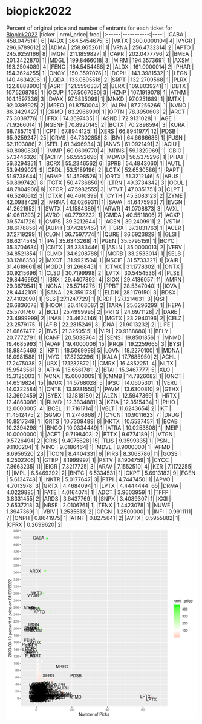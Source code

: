 # biopick2022
Percent of original price and number of entrants for each ticket for [Biopick2022](https://twitter.com/hashtag/Biopick2022)
|ticker |  nrml_price| freq|
|:------|-----------:|----:|
|CABA   | 458.0475141|    6|
|ARDX   | 364.5454675|    5|
|VKTX   | 300.0000104|    4|
|VYGR   | 296.6789612|    2|
|ADMA   | 258.8652611|    1|
|VRNA   | 256.4732314|    2|
|APTO   | 245.9259166|    8|
|IMGN   | 211.1859827|    1|
|CAPR   | 202.0477796|    2|
|BMEA   | 201.3422870|    1|
|MDGL   | 199.8466018|    3|
|MIRM   | 194.3573691|    1|
|AXSM   | 193.2504089|    4|
|FENC   | 164.5454458|    2|
|ALDX   | 161.0000014|    2|
|PHAR   | 154.3624255|    1|
|ONCY   | 150.3597076|    1|
|DCPH   | 143.3981532|    1|
|LEGN   | 140.4634206|    1|
|LQDA   | 133.0595518|    2|
|SRPT   | 132.2709568|    1|
|PLRX   | 122.8888900|    1|
|ASRT   | 121.5596337|    2|
|BLRX   | 109.8039241|    1|
|DBTX   | 107.5268795|    1|
|OCUP   | 107.5067080|    3|
|HZNP   | 107.1919078|    1|
|ATNM   | 104.1597336|    3|
|DVAX   |  97.5835099|    1|
|MNKD   |  97.0251689|    1|
|IMTX   |  92.0386925|    2|
|MREO   |  91.8750004|   21|
|ALPN   |  87.7256266|    1|
|NVNO   |  86.3429427|    1|
|CRMD   |  83.2966990|    1|
|OPTN   |  78.3950603|    2|
|ARCT   |  75.3039776|    1|
|IFRX   |  74.3697435|    1|
|ASND   |  72.9131028|    1|
|AGE    |  71.9266014|    1|
|NGENF  |  70.8920145|    2|
|BCTX   |  70.2898594|    3|
|KURA   |  68.7857151|    1|
|ICPT   |  67.8944125|    1|
|XERS   |  66.8941977|   12|
|PDSB   |  65.9259247|   25|
|CRVS   |  64.7302858|    3|
|BIVI   |  64.6666686|    1|
|FUSN   |  62.1103086|    2|
|SEEL   |  61.3496934|    3|
|ANVS   |  61.0921491|    3|
|ACIU   |  60.8080830|    1|
|IMMP   |  60.0609770|    4|
|MRNS   |  59.1329969|    1|
|GBIO   |  57.3446326|    1|
|ACHV   |  56.5552696|    1|
|MDWD   |  56.5375296|    1|
|PHAT   |  56.3294351|    1|
|BCRX   |  55.2346562|    6|
|SPRB   |  54.4843060|    1|
|AUTL   |  53.9499021|    9|
|CRDL   |  53.5189196|    2|
|LCTX   |  52.6530586|    1|
|RAPT   |  51.9738644|    1|
|ARMP   |  51.4598526|    1|
|ORTX   |  51.3212146|    5|
|ABUS   |  50.8997420|    8|
|TGTX   |  50.4736850|    9|
|LTRN   |  49.3734342|    3|
|OCUL   |  48.7804906|    8|
|XFOR   |  47.5982555|    3|
|VTVT   |  47.0351751|    3|
|CLPT   |  46.5240612|    3|
|CTXR   |  46.4610399|    1|
|CYTH   |  45.3083123|    2|
|ZYME   |  42.0988429|    2|
|MRNA   |  42.0269311|    1|
|SAVA   |  41.6475983|    7|
|EVGN   |  41.2621952|    1|
|SWTX   |  41.1584389|    1|
|ARWR   |  41.0708873|    3|
|AVXL   |  41.0611293|    2|
|AVRO   |  40.7792232|    1|
|GMDA   |  40.5511806|    7|
|ACXP   |  39.5741726|    1|
|CMPS   |  39.3212644|    1|
|AGEN   |  39.2409911|    2|
|VSTM   |  38.6178856|    4|
|AUPH   |  37.4289467|   17|
|FBRX   |  37.3831763|    1|
|ACER   |  37.2719299|    1|
|CLGN   |  36.7597774|    1|
|QURE   |  36.6923829|    1|
|GLSI   |  36.6214545|    1|
|IPA    |  35.6343268|    4|
|PGEN   |  35.5795159|    1|
|BCYC   |  35.3704634|    1|
|CNTX   |  35.3383446|    1|
|ASLN   |  35.0000013|    2|
|VERV   |  34.8521854|    1|
|GLMD   |  34.6208788|    1|
|MCRB   |  33.2533014|    1|
|SELB   |  33.1288358|    2|
|MXCT   |  31.9921504|    1|
|NSCIF  |  31.5733327|    1|
|XAIR   |  31.4618661|    8|
|MODD   |  31.2668451|    1|
|CTMX   |  31.1778302|    1|
|ONTX   |  30.9215696|    1|
|CLSD   |  30.7199998|    2|
|LVTX   |  30.5454536|    4|
|PLSE   |  29.8446992|    1|
|IBRX   |  29.4407892|    4|
|SIOX   |  29.4186057|   11|
|AMRN   |  29.3679541|    1|
|NCNA   |  28.5714275|    1|
|PPBT   |  28.5347040|    1|
|IOVA   |  28.4442105|    1|
|SANA   |  28.3591731|    1|
|ELDN   |  28.1179150|    3|
|BDSX   |  27.4102090|    1|
|SLS    |  27.1247729|    1|
|CRDF   |  27.1214631|    3|
|QSI    |  26.6836078|    1|
|HOOK   |  26.4163087|    2|
|TARA   |  25.6296299|    1|
|HEPA   |  25.5701760|    2|
|BCLI   |  25.4999995|    2|
|PRTG   |  24.6971128|    7|
|DARE   |  23.4999999|    2|
|INAB   |  23.4624146|    1|
|MGTX   |  23.2940196|    2|
|CELZ   |  23.2579175|    1|
|AFIB   |  22.2815249|    3|
|DNA    |  21.9013232|    2|
|LIFE   |  21.6867477|    2|
|BVS    |  21.3250515|    1|
|VIRI   |  20.9188680|    1|
|BFLY   |  20.7772791|    1|
|CANF   |  20.5038764|    2|
|SENS   |  19.8501856|    1|
|MNMD   |  19.4685993|    1|
|ADAP   |  19.4000006|   15|
|PRQR   |  19.2259665|    3|
|BYSI   |  18.9845469|    2|
|KPTI   |  18.5069998|    5|
|LGVN   |  18.2270100|    1|
|MDNA   |  18.0981588|   11|
|MYO    |  17.8232296|    1|
|KALA   |  17.7685950|    2|
|ACHL   |  17.2475038|    2|
|UBX    |  17.1232872|    1|
|CMRX   |  16.4852251|    4|
|NLTX   |  15.9543561|    3|
|ATHA   |  15.6561781|    2|
|BTAI   |  15.3467777|    5|
|XLO    |  15.3125003|    1|
|VCNX   |  15.0000009|    1|
|CMMB   |  14.7826082|    1|
|ONCT   |  14.6519824|   15|
|IMUX   |  14.5768028|    5|
|IPSC   |  14.0605301|    1|
|VERU   |  14.0322584|    1|
|CNTB   |  13.9281550|    1|
|PAVM   |  13.6300810|    9|
|GTHX   |  13.3692459|    2|
|SYBX   |  13.1818180|    2|
|ALZN   |  12.5947369|    1|
|HRTX   |  12.4863086|    1|
|RLMD   |  12.3834881|    3|
|KZIA   |  12.3515434|    1|
|PHIO   |  12.0000005|    4|
|BCEL   |  11.7161714|    1|
|VBLT   |  11.6243654|    2|
|IKT    |  11.4512475|    2|
|SGMO   |  11.2746668|    7|
|CYCN   |  10.9011623|    7|
|DRUG   |  10.8517349|    1|
|GRTS   |  10.7309489|    8|
|NKTX   |  10.5537457|    1|
|BCAB   |  10.2394298|    1|
|BNGO   |  10.0334449|    1|
|ATRA   |  10.0253808|    1|
|MEIP   |  10.0000000|    1|
|ACET   |   9.7198403|    2|
|BTTX   |   9.6774189|    1|
|VTGN   |   9.5726494|    2|
|CRIS   |   9.4075628|   15|
|TLIS   |   9.3599335|    1|
|PSNL   |   9.1100204|    1|
|VINC   |   9.0186464|    1|
|MDVL   |   8.9000000|    1|
|AFMD   |   8.6956520|   23|
|TCON   |   8.4404331|    6|
|PIRS   |   8.3068786|   11|
|GOSS   |   8.2502206|    1|
|GTBP   |   8.1999997|    1|
|PSTV   |   8.1904759|    1|
|CYCC   |   7.8663235|   11|
|EIGR   |   7.3217725|    3|
|ARAV   |   7.1552510|    4|
|KZR    |   7.1172255|    1|
|IMPL   |   6.5469292|    2|
|BNTC   |   6.5334531|    1|
|CKPT   |   5.6913182|    9|
|FGEN   |   5.6134748|    1|
|NKTR   |   5.0177647|    3|
|PTPI   |   4.7447450|    1|
|APVO   |   4.7013978|    3|
|GRTX   |   4.4684094|    1|
|LPTX   |   4.4444444|   65|
|DRMA   |   4.0229885|    1|
|FATE   |   4.0164074|    1|
|ADCT   |   3.9603959|    1|
|TFFP   |   3.8331455|    2|
|ARDS   |   3.6437769|    1|
|SNPX   |   3.4089307|    1|
|XXII   |   2.6537218|    3|
|NBSE   |   2.0106761|    1|
|TENX   |   1.4423078|    1|
|NUWE   |   1.3947369|    1|
|VBIV   |   1.2535613|    2|
|OPGN   |   1.2500000|    1|
|INFI   |   0.9911111|    7|
|ONPH   |   0.8641975|    1|
|ATNF   |   0.8275641|    2|
|AVTX   |   0.5955882|    1|
|CFRX   |   0.2699620|    2|
![retvspicks](biopicks.png?raw=true)
